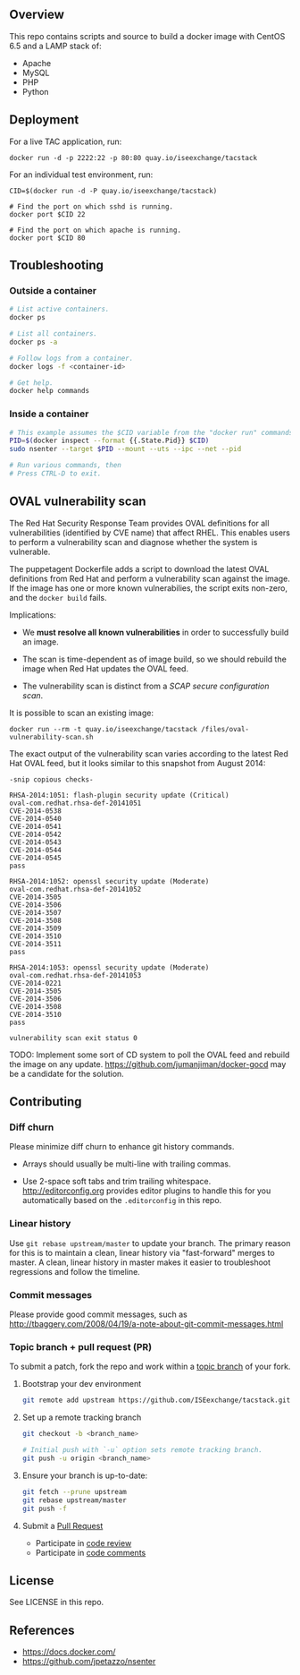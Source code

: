 Overview
--------

This repo contains scripts and source to build a docker image
with CentOS 6.5 and a LAMP stack of:

* Apache
* MySQL
* PHP
* Python


Deployment
----------

For a live TAC application, run:

```
docker run -d -p 2222:22 -p 80:80 quay.io/iseexchange/tacstack
```

For an individual test environment, run:

```
CID=$(docker run -d -P quay.io/iseexchange/tacstack)

# Find the port on which sshd is running.
docker port $CID 22

# Find the port on which apache is running.
docker port $CID 80
```


Troubleshooting
---------------

### Outside a container

```bash
# List active containers.
docker ps

# List all containers.
docker ps -a

# Follow logs from a container.
docker logs -f <container-id>

# Get help.
docker help commands
```


### Inside a container

```bash
# This example assumes the $CID variable from the "docker run" commands above.
PID=$(docker inspect --format {{.State.Pid}} $CID)
sudo nsenter --target $PID --mount --uts --ipc --net --pid

# Run various commands, then
# Press CTRL-D to exit.
```


OVAL vulnerability scan
-----------------------

The Red Hat Security Response Team provides OVAL definitions
for all vulnerabilities (identified by CVE name) that affect RHEL.
This enables users to perform a vulnerability scan and
diagnose whether the system is vulnerable.

The puppetagent Dockerfile adds a script to download the latest
OVAL definitions from Red Hat and perform a vulnerability scan
against the image. If the image has one or more known vulnerabilies,
the script exits non-zero, and the `docker build` fails.

Implications:

* We **must resolve all known vulnerabilities**
  in order to successfully build an image.

* The scan is time-dependent as of image build, so
  we should rebuild the image when Red Hat updates the OVAL feed.

* The vulnerability scan is distinct from a *SCAP secure configuration scan*.

It is possible to scan an existing image:

    docker run --rm -t quay.io/iseexchange/tacstack /files/oval-vulnerability-scan.sh

The exact output of the vulnerability scan varies according to the
latest Red Hat OVAL feed, but it looks similar to this snapshot from August 2014:

    -snip copious checks-

    RHSA-2014:1051: flash-plugin security update (Critical)
    oval-com.redhat.rhsa-def-20141051
    CVE-2014-0538
    CVE-2014-0540
    CVE-2014-0541
    CVE-2014-0542
    CVE-2014-0543
    CVE-2014-0544
    CVE-2014-0545
    pass

    RHSA-2014:1052: openssl security update (Moderate)
    oval-com.redhat.rhsa-def-20141052
    CVE-2014-3505
    CVE-2014-3506
    CVE-2014-3507
    CVE-2014-3508
    CVE-2014-3509
    CVE-2014-3510
    CVE-2014-3511
    pass

    RHSA-2014:1053: openssl security update (Moderate)
    oval-com.redhat.rhsa-def-20141053
    CVE-2014-0221
    CVE-2014-3505
    CVE-2014-3506
    CVE-2014-3508
    CVE-2014-3510
    pass

    vulnerability scan exit status 0

TODO: Implement some sort of CD system to poll the OVAL feed and rebuild
the image on any update. https://github.com/jumanjiman/docker-gocd may be
a candidate for the solution.


Contributing
------------

### Diff churn

Please minimize diff churn to enhance git history commands.

* Arrays should usually be multi-line with trailing commas.

* Use 2-space soft tabs and trim trailing whitespace.<br/>
  http://editorconfig.org provides editor plugins to handle this
  for you automatically based on the `.editorconfig` in this repo.


### Linear history

Use `git rebase upstream/master` to update your branch.
The primary reason for this is to maintain a clean, linear history
via "fast-forward" merges to master.
A clean, linear history in master makes it easier
to troubleshoot regressions and follow the timeline.


### Commit messages

Please provide good commit messages, such as<br/>
http://tbaggery.com/2008/04/19/a-note-about-git-commit-messages.html


### Topic branch + pull request (PR)

To submit a patch, fork the repo and work within
a [topic branch](http://progit.org/book/ch3-4.html) of your fork.

1. Bootstrap your dev environment

   ```bash
   git remote add upstream https://github.com/ISEexchange/tacstack.git
   ```

1. Set up a remote tracking branch

    ```bash
    git checkout -b <branch_name>

    # Initial push with `-u` option sets remote tracking branch.
    git push -u origin <branch_name>
    ```

1. Ensure your branch is up-to-date:

    ```bash
    git fetch --prune upstream
    git rebase upstream/master
    git push -f
    ```

1. Submit a [Pull Request](https://help.github.com/articles/using-pull-requests)
   - Participate in [code review](https://github.com/features/projects/codereview)
   - Participate in [code comments](https://github.com/blog/42-commit-comments)


License
-------

See LICENSE in this repo.


References
----------

* https://docs.docker.com/
* https://github.com/jpetazzo/nsenter
